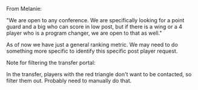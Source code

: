 From Melanie:

"We are open to any conference. We are specifically looking for a point guard and a big who can score in low post, but if there is a wing or a 4 player who is a program changer, we are open to that as well."

As of now we have just a general ranking metric. We may need to do something more specific to identify this specific post player request.

Note for filtering the transfer portal:

In the transfer, players with the red triangle don't want to be contacted, so filter them out. Probably need to manually do that.
